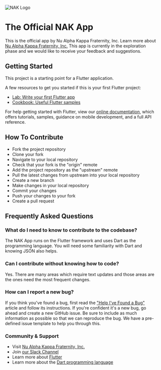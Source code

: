 ![NAK Logo](https://naknet.org/main/wp-content/uploads/2012/04/Header_Stacked_1line.png)
# The Official NAK App

This is the official app by Nu Alpha Kappa Fraternity, Inc. Learn more about [Nu Alpha Kappa Fraternity, Inc.](https://www.naknet.org)
This app is currently in the exploration phase and we would like to receive your feedback and suggestions.

## Getting Started

This project is a starting point for a Flutter application.

A few resources to get you started if this is your first Flutter project:

- [Lab: Write your first Flutter app](https://flutter.dev/docs/get-started/codelab)
- [Cookbook: Useful Flutter samples](https://flutter.dev/docs/cookbook)

For help getting started with Flutter, view our
[online documentation](https://flutter.dev/docs), which offers tutorials,
samples, guidance on mobile development, and a full API reference.

## How To Contribute
- Fork the project repository
- Clone your fork
- Navigate to your local repository
- Check that your fork is the "origin" remote
- Add the project repository as the "upstream" remote
- Pull the latest changes from upstream into your local repository
- Create a new branch
- Make changes in your local repository
- Commit your changes
- Push your changes to your fork
- Create a pull request

## Frequently Asked Questions
### What do I need to know to contribute to the codebase?
The NAK App runs on the Flutter framework and uses Dart as the programming language. You will need some familiarity with Dart and knowing JSON also helps.

### Can I contribute without knowing how to code?
Yes. There are many areas which require text updates and  those areas are the ones need the most frequent changes.

### How can I report a new bug?
If you think you've found a bug, first read the ["Help I've Found a Bug"](https://www.browserstack.com/guide/how-to-write-a-bug-report) article and follow its instructions.
If you're confident it's a new bug, go ahead and create a new GitHub issue. Be sure to include as much information as possible so that we can reproduce the bug. We have a pre-defined issue template to help you through this.

### Community & Support
- Visit [Nu Alpha Kappa Fraternity, Inc.](https://www.naknet.org)
- Join [our Slack Channel](https://join.slack.com/t/nakinc/shared_invite/zt-fzcdjcbn-iYmtmAdZiK8df9wA6n6h8A)
- Learn more about [Flutter](https://flutter.dev/)
- Learn more about the [Dart programming language](https://dart.dev/)
